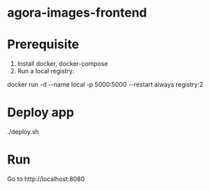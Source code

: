 # agora-images-frontend

<H1>Prerequisite</H1>

1. Install docker, docker-compose
2. Run a local registry:

docker run -d --name local -p 5000:5000 --restart always registry:2


<H1>Deploy app</H1>
./deploy.sh

<H1>Run</H1>
Go to http://localhost:8080 

